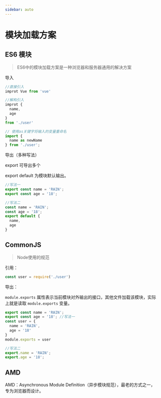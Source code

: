 ```yaml
---
sidebar: auto
---
```


# 模块加载方案

## ES6 模块

> ES6中的模块加载方案是一种浏览器和服务器通用的解决方案 

导入

```js
//直接引入
improt Vue from 'vue'

//解构引入
improt {
  name,
  age
}
from './user'

// 使用as关键字将输入的变量重命名
import {
  name as newName
} from './user';
```

导出（多种写法）

export 可导出多个

export default 为模块默认输出。 

```js
//写法一
export const name = 'RAIN';
export const age = '18';

//写法二
const name = 'RAIN';
const age = '18';
export default {
  name,
  age
}
```

## CommonJS

> Node使用的规范

引用：

```js
const user = require('./user')
```

导出：

`module.exports` 属性表示当前模块对外输出的接口，其他文件加载该模块，实际上就是读取 `module.exports` 变量。 

```js
export const name = 'RAIN';
export const age = '18'; //写法一
const user = {
  name = 'RAIN',
  age = '18'
}
module.exports = user

//写法二
export.name = 'RAIN';
export.age = '18';
```

## AMD

AMD：Asynchronous Module Definition（异步模块规范），最老的方式之一，专为浏览器而设计。 

